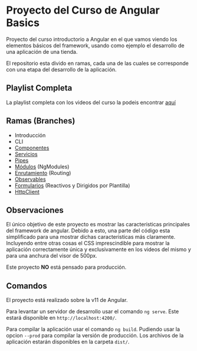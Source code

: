 # Proyecto del Curso de Angular Basics

Proyecto del curso introductorio a Angular en el que vamos viendo los elementos básicos del framework, usando como ejemplo el desarrollo de una aplicación de una tienda.

El repositorio esta divido en ramas, cada una de las cuales se corresponde con una etapa del desarrollo de la aplicación.

## Playlist Completa

La playlist completa con los videos del curso la podeis encontrar [aquí](https://youtu.be/AS-sfXfJC7M)

## Ramas (Branches)

- Introducción
- CLI
- [Componentes](https://github.com/ako-tech/angular-basics-project/tree/2-componentes)
- [Servicios](https://github.com/ako-tech/angular-basics-project/tree/3-services)
- [Pipes](https://github.com/ako-tech/angular-basics-project/tree/4-pipes)
- [Módulos](https://github.com/ako-tech/angular-basics-project/tree/5-modules) (NgModules)
- [Enrutamiento](https://github.com/ako-tech/angular-basics-project/tree/6-routing) (Routing)
- [Observables](https://github.com/ako-tech/angular-basics-project/tree/7-observables)
- [Formularios](https://github.com/ako-tech/angular-basics-project/tree/8-forms) (Reactivos y Dirigidos por Plantilla)
- [HttpClient](https://github.com/ako-tech/angular-basics-project/tree/9-http)

## Observaciones

El único objetivo de este proyecto es mostrar las caracteristicas principales del framework de angular. Debido a esto, una parte del código esta simplificado para una mostrar dichas caracteristicas más claramente. Incluyendo entre otras cosas el CSS imprescindible para mostrar la aplicación correctamente única y exclusivamente en los videos del mismo y para una anchura del visor de 500px.

Este proyecto **NO** está pensado para producción.

## Comandos

El proyecto está realizado sobre la v11 de Angular.

Para levantar un servidor de desarrollo usar el comando `ng serve`. Este estará disponible en `http://localhost:4200/`.

Para compilar la aplicación usar el comando `ng build`. Pudiendo usar la opcion `--prod` para compilar la versión de producción. Los archivos de la aplicación estarán disponibles en la carpeta `dist/`.
